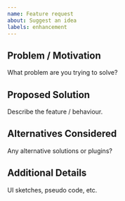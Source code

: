 ```yaml
---
name: Feature request
about: Suggest an idea
labels: enhancement
---
```


## Problem / Motivation
What problem are you trying to solve?

## Proposed Solution
Describe the feature / behaviour.

## Alternatives Considered
Any alternative solutions or plugins?

## Additional Details
UI sketches, pseudo code, etc.
